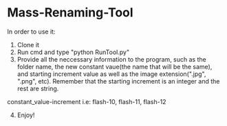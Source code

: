 # Mass-Renaming-Tool

In order to use it:

1) Clone it 
2) Run cmd and type "python RunTool.py"
3) Provide all the neccessary information to the program, such as the folder name, the new constant vaue(the name that will be the same), and starting increment value as well as the image extension(".jpg", ".png", etc). Remember that the starting increment is an integer and the rest are string.

constant_value-increment 
i.e: flash-10, flash-11, flash-12

4) Enjoy!
